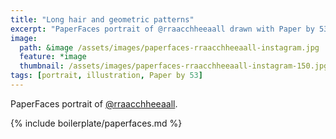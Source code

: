 ```yaml
---
title: "Long hair and geometric patterns"
excerpt: "PaperFaces portrait of @rraacchheeaall drawn with Paper by 53 on an iPad."
image: 
  path: &image /assets/images/paperfaces-rraacchheeaall-instagram.jpg 
  feature: *image
  thumbnail: /assets/images/paperfaces-rraacchheeaall-instagram-150.jpg
tags: [portrait, illustration, Paper by 53]
---
```


PaperFaces portrait of [@rraacchheeaall](http://instagram.com/rraacchheeaall).

{% include boilerplate/paperfaces.md %}
